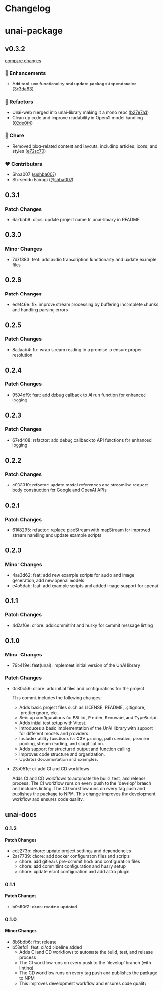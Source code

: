 # Changelog

# unai-package

## v0.3.2

[compare changes](https://github.com/shba007/unai-library/compare/v0.3.1...v0.3.2)

### 🚀 Enhancements

- Add tool-use functionality and update package dependencies ([3c3da63](https://github.com/shba007/unai-library/commit/3c3da63))

### 💅 Refactors

- Unai-web merged into unai-library making it a mono repo ([b27e7ad](https://github.com/shba007/unai-library/commit/b27e7ad))
- Clean up code and improve readability in OpenAI model handling ([02de0f4](https://github.com/shba007/unai-library/commit/02de0f4))

### 🏡 Chore

- Removed blog-related content and layouts, including articles, icons, and styles ([e72ac70](https://github.com/shba007/unai-library/commit/e72ac70))

### ❤️ Contributors

- Shba007 ([@shba007](https://github.com/shba007))
- Shirsendu Bairagi ([@shba007](https://github.com/shba007))

## 0.3.1

### Patch Changes

- 6a2bab9: docs: update project name to unai-library in README

## 0.3.0

### Minor Changes

- 7d8f383: feat: add audio transcription functionality and update example files

## 0.2.6

### Patch Changes

- edef46e: fix: improve stream processing by buffering incomplete chunks and handling parsing errors

## 0.2.5

### Patch Changes

- 8adaab4: fix: wrap stream reading in a promise to ensure proper resolution

## 0.2.4

### Patch Changes

- 9594df9: feat: add debug callback to AI run function for enhanced logging

## 0.2.3

### Patch Changes

- 67ed408: refactor: add debug callback to API functions for enhanced logging

## 0.2.2

### Patch Changes

- c983319: refactor: update model references and streamline request body construction for Google and OpenAI APIs

## 0.2.1

### Patch Changes

- 6108295: refactor: replace pipeStream with mapStream for improved stream handling and update example scripts

## 0.2.0

### Minor Changes

- 4ae3d62: feat: add new example scripts for audio and image generation, add new openai models
- e4b5dab: feat: add example scripts and added image support for openai

## 0.1.1

### Patch Changes

- 4d2af6e: chore: add commitlint and husky for commit message linting

## 0.1.0

### Minor Changes

- 79b419e: feat(unai): implement initial version of the UnAI library

### Patch Changes

- 0c80c59: chore: add initial files and configurations for the project

  This commit includes the following changes:

  - Adds basic project files such as LICENSE, README, .gitignore, .prettierignore, etc.
  - Sets up configurations for ESLint, Prettier, Renovate, and TypeScript.
  - Adds initial test setup with Vitest.
  - Introduces a basic implementation of the UnAI library with support for different models and providers.
  - Includes utility functions for CSV parsing, path creation, promise pooling, stream reading, and slugification.
  - Adds support for structured output and function calling.
  - Improves code structure and organization.
  - Updates documentation and examples.

- 23b051e: ci: add CI and CD workflows

  Adds CI and CD workflows to automate the build, test, and release process. The CI workflow runs on every push to the 'develop' branch and includes linting. The CD workflow runs on every tag push and publishes the package to NPM. This change improves the development workflow and ensures code quality.

## unai-docs

### 0.1.2

#### Patch Changes

- cde273b: chore: update project settings and dependencies
- 2aa7739: chore: add docker configuration files and scripts
  - chore: add gitleaks pre-commit hook and configuration files
  - chore: add commitlint configuration and husky setup
  - chore: update eslint configuration and add astro plugin

### 0.1.1

#### Patch Changes

- b9a50f2: docs: readme updated

### 0.1.0

#### Minor Changes

- 8b5bdb6: first release
- b58efd1: feat: ci/cd pipeline added
  - Adds CI and CD workflows to automate the build, test, and release process
  - The CI workflow runs on every push to the 'develop' branch (with linting)
  - The CD workflow runs on every tag push and publishes the package to NPM
  - This improves development workflow and ensures code quality
